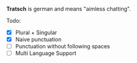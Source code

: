 **Tratsch** is german and means "aimless chatting".

Todo:
- [x] Plural + Singular
- [x] Naive punctuation
- [ ] Punctuation without following spaces
- [ ] Multi Language Support
